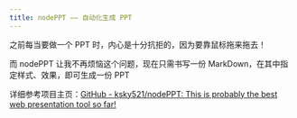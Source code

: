 ```yaml
---
title: nodePPT —— 自动化生成 PPT
---
```


之前每当要做一个 PPT 时，内心是十分抗拒的，因为要靠鼠标拖来拖去！

而 nodePPT 让我不再烦恼这个问题，现在只需书写一份 MarkDown，在其中指定样式、效果，即可生成一份 PPT

详细参考项目主页：[GitHub - ksky521/nodePPT: This is probably the best web presentation tool so far!](https://github.com/ksky521/nodePPT)


